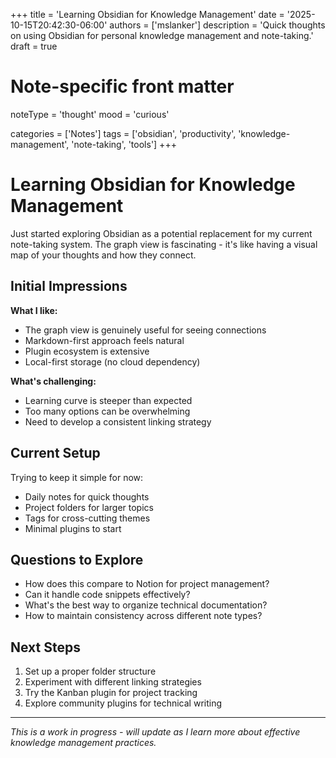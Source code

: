 +++
title = 'Learning Obsidian for Knowledge Management'
date = '2025-10-15T20:42:30-06:00'
authors = ['mslanker']
description = 'Quick thoughts on using Obsidian for personal knowledge management and note-taking.'
draft = true

# Note-specific front matter
noteType = 'thought'
mood = 'curious'

categories = ['Notes']
tags = ['obsidian', 'productivity', 'knowledge-management', 'note-taking', 'tools']
+++

# Learning Obsidian for Knowledge Management

Just started exploring Obsidian as a potential replacement for my current note-taking system. The graph view is fascinating - it's like having a visual map of your thoughts and how they connect.

## Initial Impressions

**What I like:**
- The graph view is genuinely useful for seeing connections
- Markdown-first approach feels natural
- Plugin ecosystem is extensive
- Local-first storage (no cloud dependency)

**What's challenging:**
- Learning curve is steeper than expected
- Too many options can be overwhelming
- Need to develop a consistent linking strategy

## Current Setup

Trying to keep it simple for now:
- Daily notes for quick thoughts
- Project folders for larger topics
- Tags for cross-cutting themes
- Minimal plugins to start

## Questions to Explore

- How does this compare to Notion for project management?
- Can it handle code snippets effectively?
- What's the best way to organize technical documentation?
- How to maintain consistency across different note types?

## Next Steps

1. Set up a proper folder structure
2. Experiment with different linking strategies
3. Try the Kanban plugin for project tracking
4. Explore community plugins for technical writing

---

*This is a work in progress - will update as I learn more about effective knowledge management practices.*